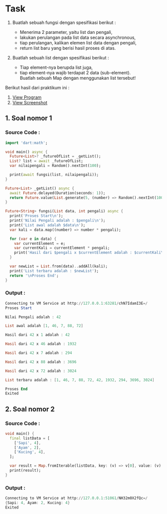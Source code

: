 # Task

1. Buatlah sebuah fungsi dengan spesifikasi berikut :
   - Menerima 2 parameter, yaitu list dan pengali,
   - lakukan perulangan pada list data secara asynchronous,
   - tiap perulangan, kalikan elemen list data dengan pengali,
   - return list baru yang berisi hasil proses di atas.
   
2. Buatlah sebuah list dengan spesifikasi berikut :
   - Tiap element-nya berupda list juga,
   - tiap element-nya wajib terdapat 2 data (sub-element).
<br>Buatlah sebuah Map dengan menggunakan list tersebut!

Berikut hasil dari praktikum ini :
1. [View Program](https://github.com/RohmanBenyRiyanto/flutter_rohman-beny-riyanto/tree/main/07_Advance%20Function%20-%20Async-Await/praktikum/advance_function_async_await)
2. [View Screenshot](https://github.com/RohmanBenyRiyanto/flutter_rohman-beny-riyanto/tree/main/07_Advance%20Function%20-%20Async-Await/screenshot)

## 1. Soal nomor 1

### Source Code :
```dart
import 'dart:math';

void main() async {
  Future<List>? _futureOfList = _getList();
  List? list = await _futureOfList;
  var nilaipengali = Random().nextInt(100);

  print(await fungsi(list, nilaipengali));
}

Future<List> _getList() async {
  await Future.delayed(Duration(seconds: 1));
  return Future.value(List.generate(5, (number) => Random().nextInt(100)));
}

Future<String> fungsi(List data, int pengali) async {
  print('Proses Start\n');
  print('Nilai Pengali adalah : $pengali\n');
  print('List awal adalah $data\n');
  var kali = data.map((number) => number * pengali);

  for (var e in data) {
    var currentElement = e;
    var currentKali = currentElement * pengali;
    print('Hasil dari $pengali x $currentElement adalah : $currentKali\n');
  }

  var newList = List.from(data)..addAll(kali);
  print('List terbaru adalah : $newList');
  return '\nProses End';
}
```

### Output :
```powershell
Connecting to VM Service at http://127.0.0.1:63281/chN7IdamI3E=/
Proses Start

Nilai Pengali adalah : 42

List awal adalah [1, 46, 7, 88, 72]

Hasil dari 42 x 1 adalah : 42

Hasil dari 42 x 46 adalah : 1932

Hasil dari 42 x 7 adalah : 294

Hasil dari 42 x 88 adalah : 3696

Hasil dari 42 x 72 adalah : 3024

List terbaru adalah : [1, 46, 7, 88, 72, 42, 1932, 294, 3696, 3024]

Proses End
Exited
```

## 2. Soal nomor 2

### Source Code :
```dart
void main() {
  final listData = [
    ['Sapi', 4],
    ['Ayam', 2],
    ['Kucing', 4],
  ];

  var result = Map.fromIterable(listData, key: (v) => v[0], value: (v) => v[1]);
  print(result);
}
```

### Output :
```powershell
Connecting to VM Service at http://127.0.0.1:51061/NH32m0X2fQc=/
{Sapi: 4, Ayam: 2, Kucing: 4}
Exited
```
